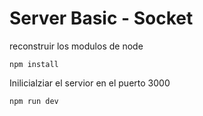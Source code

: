 # Server Basic - Socket

reconstruir los modulos de node
```
npm install
```

Inilicialziar el servior en el puerto 3000
```
npm run dev
```
